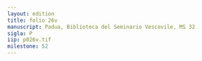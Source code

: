 ```yaml
---
layout: edition
title: folio 26v
manuscript: Padua, Biblioteca del Seminario Vescovile, MS 32
sigla: P
iip: p026v.tif
milestone: 52
---
```

